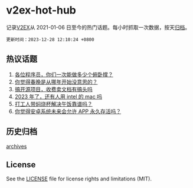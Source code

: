 # v2ex-hot-hub

 记录[V2EX](https://www.v2ex.com/)从 2021-01-06 日至今的热门话题。每小时抓取一次数据，按天[归档](archives)。

`更新时间：2023-12-28 12:10:24 +0800`

## 热议话题

1. [各位程序员，你们一次能做多少个俯卧撑？](https://www.v2ex.com/t/1003785)
1. [你觉得春晚是从哪年开始没意思的？](https://www.v2ex.com/t/1003908)
1. [搞开源项目，收费卖文档有搞头吗](https://www.v2ex.com/t/1003893)
1. [2023 年了，还有人用 intel 的 mac 吗](https://www.v2ex.com/t/1003922)
1. [打工人带焖烧杯解决午饭靠谱吗？](https://www.v2ex.com/t/1003998)
1. [你觉得安卓系统未来会允许 APP 永久存活吗？](https://www.v2ex.com/t/1003989)

## 历史归档

[archives](archives)

## License

See the [LICENSE](LICENSE) file for license rights and limitations (MIT).

